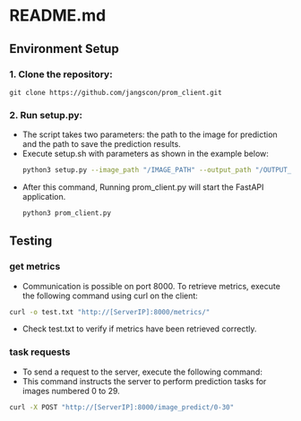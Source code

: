 # README.md

## Environment Setup

### 1. Clone the repository:
```
git clone https://github.com/jangscon/prom_client.git
```

### 2. Run setup.py:
- The script takes two parameters: the path to the image for prediction and the path to save the prediction results.
- Execute setup.sh with parameters as shown in the example below:
  ```bash
  python3 setup.py --image_path "/IMAGE_PATH" --output_path "/OUTPUT_PATH" --port PortNumber 
  ```
- After this command, Running prom_client.py will start the FastAPI application.
  ```bash
  python3 prom_client.py 
  ```

## Testing
### get metrics
- Communication is possible on port 8000. To retrieve metrics, execute the following command using curl on the client:
```bash
curl -o test.txt "http://[ServerIP]:8000/metrics/"
```
- Check test.txt to verify if metrics have been retrieved correctly.

### task requests
- To send a request to the server, execute the following command:
-   This command instructs the server to perform prediction tasks for images numbered 0 to 29.
 ```bash
curl -X POST "http://[ServerIP]:8000/image_predict/0-30"
```